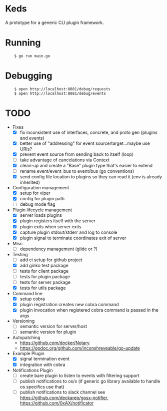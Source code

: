 # Keds

A prototype for a generic CLI plugin framework.

# Running

		$ go run main.go

# Debugging

		$ open http://localhost:8081/debug/requests
		$ open http://localhost:8081/debug/events

# TODO

- Fixes
	- [x] fix inconsistent use of interfaces, concrete, and proto gen (plugins and events)
	- [x] better use of "addressing" for event source/target...maybe use URIs?
	- [x] prevent event source from sending back to itself (loop)
	- [ ] take advantage of cancelations via Context
	- [x] clean-up and create a "Base" plugin type that's easier to extend
	- [ ] rename event/event_bus to event/bus (go conventions)
	- [x] send config file location to plugins so they can read it (env is already inherited)
- Configuration management
	- [x] setup for viper
	- [x] config for plugin path
	- [ ] debug mode flag
- Plugin lifecycle management
	- [x] server loads plugins
	- [x] plugin registers itself with the server
	- [x] plugin exits when server exits
	- [x] capture plugin stdout/stderr and log to console
	- [x] plugin signal to terminate coordinates exit of server
- Misc
	- [ ] dependency management (glide or ?)
- Testing
	- [ ] add ci setup for github project
	- [x] add ginko test package
	- [ ] tests for client package
	- [ ] tests for plugin package
	- [ ] tests for server package
	- [x] tests for utils package
- Command line
	- [x] setup cobra
	- [x] plugin registration creates new cobra command
	- [x] plugin invocation when registered cobra command is passed in the args
- Versioning
	- [ ] semantic version for server/host
	- [ ] semantic version for plugin
- Autopatching
	- https://github.com/docker/Notary
	- https://godoc.org/github.com/inconshreveable/go-update
- Example Plugin
	- [x] signal termination event
	- [x] integration with cobra
- Notifications Plugin
	- [ ] create bare plugin to listen to events with filtering support
	- [ ] publish notifications to os/x (if generic go library available to handle os specifics use that)
	- [ ] publish notifications to slack channel
	see https://github.com/deckarep/gosx-notifier, https://github.com/0xAX/notificator
